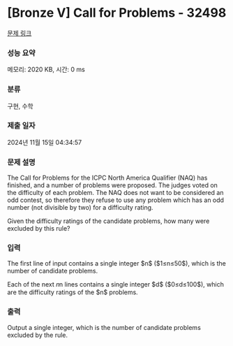 # [Bronze V] Call for Problems - 32498 

[문제 링크](https://www.acmicpc.net/problem/32498) 

### 성능 요약

메모리: 2020 KB, 시간: 0 ms

### 분류

구현, 수학

### 제출 일자

2024년 11월 15일 04:34:57

### 문제 설명

<p>The Call for Problems for the ICPC North America Qualifier (NAQ) has finished, and a number of problems were proposed. The judges voted on the difficulty of each problem. The NAQ does not want to be considered an odd contest, so therefore they refuse to use any problem which has an odd number (not divisible by two) for a difficulty rating.</p>

<p>Given the difficulty ratings of the candidate problems, how many were excluded by this rule?</p>

### 입력 

 <p>The first line of input contains a single integer $n$ ($1≤n≤50$), which is the number of candidate problems.</p>

<p>Each of the next 𝑛n lines contains a single integer $d$ ($0≤d≤100$), which are the difficulty ratings of the $n$ problems.</p>

### 출력 

 <p>Output a single integer, which is the number of candidate problems excluded by the rule.</p>

